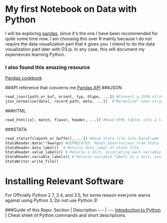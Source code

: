 My first Notebook on Data with Python
===============
I will be exploring [pandas](http://pandas.pydata.org/), since it's the one I have been recommended for quite some time now. I am choosing this over R mainly because I do not require the data visualization part that it gives you. I intend to do the data visualization part later with D3.js. In any case, this will document my experiences learning Python.
### I also found this amazing resource 
[Pandas cookbook](https://github.com/jvns/pandas-cookbook)

##API reference that concerns me
[Pandas API](http://pandas.pydata.org/pandas-docs/stable/api.html)
###JSON
```python
read_json([path_or_buf, orient, typ, dtype, ...]) #Convert a JSON string to pandas object
json_normalize(data[, record_path, meta, ...])  #“Normalize” semi-structured JSON data into a flat table
```
###HTML
```python
read_html(io[, match, flavor, header, ...]) #Read HTML tables into a list of DataFrame objects.
```
###STATA
```python
read_stata(filepath_or_buffer[, ...]) #Read Stata file into DataFrame
StataReader.data(**kwargs) #DEPRECATED: Reads observations from Stata file, converting them into a dataframe
StataReader.data_label()  # Returns data label of Stata file
StataReader.value_labels() # Returns a dict, associating each variable name a dict, associating
StataReader.variable_labels() # Returns variable labels as a dict, associating each variable name
StataWriter.write_file()
```

Installing Relevant Software
============================
For Officially Python 2.7, 3.4, and 3.5, for some reason everyone warns against using Python 3, Do not use Python 3!


###Guide of this Repo:
Section | Description
--- | ---
[Introduction to Python](python-intro/basics.md) | Cheat sheet of Python commands and short descriptions.
